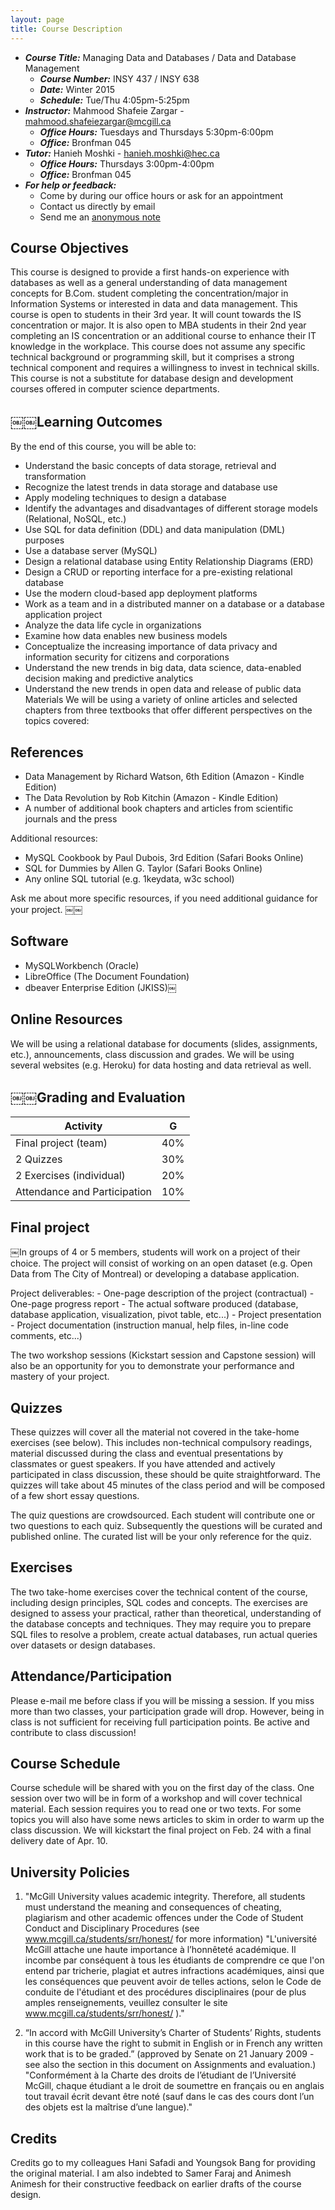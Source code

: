 ```yaml
---
layout: page
title: Course Description
---
```


- ___Course Title:___ Managing Data and Databases / Data and Database Management
    - ___Course Number:___ INSY 437 / INSY 638
    - ___Date:___ Winter 2015
    - ___Schedule:___ Tue/Thu 4:05pm-5:25pm
- ___Instructor:___ Mahmood Shafeie Zargar - <mahmood.shafeiezargar@mcgill.ca>
    - ___Office Hours:___ Tuesdays and Thursdays 5:30pm-6:00pm
    - ___Office:___ Bronfman 045
- ___Tutor:___ Hanieh Moshki - <hanieh.moshki@hec.ca>
    - ___Office Hours:___ Thursdays 3:00pm-4:00pm
    - ___Office:___ Bronfman 045
- ___For help or feedback:___
    - Come by during our office hours or ask for an appointment
    - Contact us directly by email
    - Send me an [anonymous note](https://docs.google.com/forms/d/1A6zZo6vwcwyzfDQqiakAViRVhTKXQ9LcOMcSMocIdnM)


## Course Objectives

This course is designed to provide a first hands-on experience with databases as well as a general understanding of data management concepts for B.Com. student completing the concentration/major in Information Systems or interested in data and data management. This course is open to students in their 3rd year. It will count towards the IS concentration or major. It is also open to MBA students in their 2nd year completing an IS concentration or an additional course to enhance their IT knowledge in the workplace. This course does not assume any specific technical background or programming skill, but it comprises a strong technical component and requires a willingness to invest in technical skills. This course is not a substitute for database design and development courses offered in computer science departments.

## ￼￼Learning Outcomes

By the end of this course, you will be able to:

- Understand the basic concepts of data storage, retrieval and transformation
- Recognize the latest trends in data storage and database use
- Apply modeling techniques to design a database
- Identify the advantages and disadvantages of different storage models (Relational, NoSQL, etc.)
- Use SQL for data definition (DDL) and data manipulation (DML) purposes
- Use a database server (MySQL)
- Design a relational database using Entity Relationship Diagrams (ERD)
- Design a CRUD or reporting interface for a pre-existing relational database
- Use the modern cloud-based app deployment platforms
- Work as a team and in a distributed manner on a database or a database application project
- Analyze the data life cycle in organizations
- Examine how data enables new business models
- Conceptualize the increasing importance of data privacy and information security for citizens and corporations
- Understand the new trends in big data, data science, data-enabled decision making and predictive analytics
- Understand the new trends in open data and release of public data Materials
We will be using a variety of online articles and selected chapters from three textbooks that offer different perspectives on the topics covered:

## References

- Data Management by Richard Watson, 6th Edition (Amazon - Kindle Edition)
- The Data Revolution by Rob Kitchin (Amazon - Kindle Edition)
- A number of additional book chapters and articles from scientific journals and the press

Additional resources:

- MySQL Cookbook by Paul Dubois, 3rd Edition (Safari Books Online)
- SQL for Dummies by Allen G. Taylor (Safari Books Online)
- Any online SQL tutorial (e.g. 1keydata, w3c school)

Ask me about more specific resources, if you need additional guidance for your project.
￼￼
## Software

- MySQLWorkbench (Oracle)
- LibreOffice (The Document Foundation)
- dbeaver Enterprise Edition (JKISS)￼

## Online Resources

We will be using a relational database for documents (slides, assignments, etc.), announcements, class discussion and grades. We will be using several websites (e.g. Heroku) for data hosting and data retrieval as well.

## ￼￼Grading and Evaluation

| __Activity__                 | __G__ |
|------------------------------|:-----:|
| Final project (team)         |  40%  |
| 2 Quizzes                    |  30%  |
| 2 Exercises (individual)     |  20%  |
| Attendance and Participation |  10%  |

## Final project

￼In groups of 4 or 5 members, students will work on a project of their choice. The project will consist of working on an open dataset (e.g. Open Data from The City of Montreal) or developing a database application.

Project deliverables:
    - One-page description of the project (contractual)
    - One-page progress report
    - The actual software produced (database, database application, visualization, pivot table, etc...)
    - Project presentation
    - Project documentation (instruction manual, help files, in-line code comments, etc...)

The two workshop sessions (Kickstart session and Capstone session) will also be an opportunity for you to demonstrate your performance and mastery of your project.

## Quizzes

These quizzes will cover all the material not covered in the take-home exercises (see below). This includes non-technical compulsory readings, material discussed during the class and eventual presentations by classmates or guest speakers. If you have attended and actively participated in class discussion, these should be quite straightforward. The quizzes will take about 45 minutes of the class period and will be composed of a few short essay questions.

The quiz questions are crowdsourced. Each student will contribute one or two questions to each quiz. Subsequently the questions will be curated and published online. The curated list will be your only reference for the quiz.

## Exercises

The two take-home exercises cover the technical content of the course, including design principles, SQL codes and concepts. The exercises are designed to assess your practical, rather than theoretical, understanding of the database concepts and techniques. They may require you to prepare SQL files to resolve a problem, create actual databases, run actual queries over datasets or design databases.

## Attendance/Participation

Please e-mail me before class if you will be missing a session. If you miss more than two classes, your participation grade will drop. However, being in class is not sufficient for receiving full participation points. Be active and contribute to class discussion!

## Course Schedule

Course schedule will be shared with you on the first day of the class. One session over two will be in form of a workshop and will cover technical material. Each session requires you to read one or two texts. For some topics you will also have some news articles to skim in order to warm up the class discussion. We will kickstart the final project on Feb. 24 with a final delivery date of Apr. 10.

## University Policies

1. "McGill University values academic integrity. Therefore, all students must understand the meaning and consequences of cheating, plagiarism and other academic offences under the Code of Student Conduct and Disciplinary Procedures (see www.mcgill.ca/students/srr/honest/ for more information) "L'université McGill attache une haute importance à l’honnêteté académique. Il incombe par conséquent à tous les étudiants de comprendre ce que l'on entend par tricherie, plagiat et autres infractions académiques, ainsi que les conséquences que peuvent avoir de telles actions, selon le Code de conduite de l'étudiant et des procédures disciplinaires (pour de plus amples renseignements, veuillez consulter le site www.mcgill.ca/students/srr/honest/ )."

2. “In accord with McGill University’s Charter of Students’ Rights, students in this course have the right to submit in English or in French any written work that is to be graded.” (approved by Senate on 21 January 2009 - see also the section in this document on Assignments and evaluation.)
"Conformément à la Charte des droits de l’étudiant de l’Université McGill, chaque étudiant a le droit de soumettre en français ou en anglais tout travail écrit devant être noté (sauf dans le cas des cours dont l’un des objets est la maîtrise d’une langue)."

## Credits

Credits go to my colleagues Hani Safadi and Youngsok Bang for providing the original material. I am also indebted to Samer Faraj and Animesh Animesh for their constructive feedback on earlier drafts of the course design.
